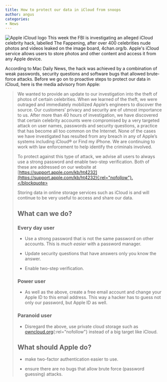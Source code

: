 ```yaml
---
title: How to protect our data in iCloud from snoops
author: angus
categories:
- News
---
```


![Apple iCloud logo](/assets/images/apple-icloud-logo.jpg)
This week the FBI is investigating an alleged iCloud celebrity hack, labelled The Fappening, after over 400 celebrities nude photos and videos leaked on the image board, 4chan.org/b. Apple's iCloud service allows users to store photos and other content and access it from any Apple device.

According to Mac Daily News, the hack was achieved by a combination of weak passwords, security questions and software bugs that allowed brute-force attacks. Before we go on to proactive steps to protect our data in iCloud, here is the media advisory from Apple:


<blockquote>We wanted to provide an update to our investigation into the theft of photos of certain celebrities. When we learned of the theft, we were outraged and immediately mobilized Apple’s engineers to discover the source. Our customers’ privacy and security are of utmost importance to us. After more than 40 hours of investigation, we have discovered that certain celebrity accounts were compromised by a very targeted attack on user names, passwords and security questions, a practice that has become all too common on the Internet. None of the cases we have investigated has resulted from any breach in any of Apple’s systems including iCloud® or Find my iPhone. We are continuing to work with law enforcement to help identify the criminals involved.

To protect against this type of attack, we advise all users to always use a strong password and enable two-step verification. Both of these are addressed on our website at [https://support.apple.com/kb/ht4232](https://support.apple.com/kb/ht4232){:rel="nofollow"}.</blockquote>


Storing data in online storage services such as iCloud is and will continue to be very useful to access and share our data.


## What can we do?

### Every day user


  * Use a strong password that is not the same password on other accounts. This is _much easier_ with a password manager.


  * Update security questions that have answers only you know the answer.


  * Enable two-step verification.




### Power user






  * As well as the above, create a free email account and change your Apple ID to this email address. This way a hacker has to guess not only our password, but Apple ID as well.




### Paranoid user






  * Disregard the above, use private cloud storage such as [owncloud.org](https://owncloud.org/){:rel="nofollow"} instead of a big target like iCloud.




## What should Apple do?






  * make two-factor authentication easier to use.


  * ensure there are no bugs that allow brute force (password guessing) attacks.



